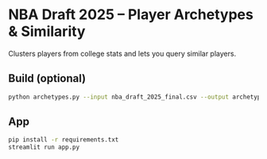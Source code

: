 
# NBA Draft 2025 – Player Archetypes & Similarity

Clusters players from college stats and lets you query similar players.

## Build (optional)

```bash
python archetypes.py --input nba_draft_2025_final.csv --output archetypes_prepared.csv --algo kmeans --k 4
```

## App

```bash
pip install -r requirements.txt
streamlit run app.py
```

